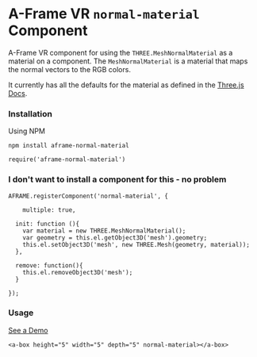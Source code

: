# A-Frame VR `normal-material` Component

A-Frame VR component for using the `THREE.MeshNormalMaterial` as a material on a component. The `MeshNormalMaterial` is a material that maps the normal vectors to the RGB colors.

It currently has all the defaults for the material as defined in the [Three.js Docs](https://threejs.org/docs/index.html?q=Mater#Reference/Materials/MeshNormalMaterial).

### Installation

Using NPM

```
npm install aframe-normal-material
```

```
require('aframe-normal-material')
```

### I don't want to install a component for this - no problem 

```
AFRAME.registerComponent('normal-material', {

	multiple: true,

  init: function (){
    var material = new THREE.MeshNormalMaterial();
    var geometry = this.el.getObject3D('mesh').geometry;
    this.el.setObject3D('mesh', new THREE.Mesh(geometry, material));
  },

  remove: function(){
    this.el.removeObject3D('mesh');
  }

});
```

### Usage

[See a Demo](https://shaun1x.github.io/aframe-normal-mesh-component/)

```
<a-box height="5" width="5" depth="5" normal-material></a-box>
```
